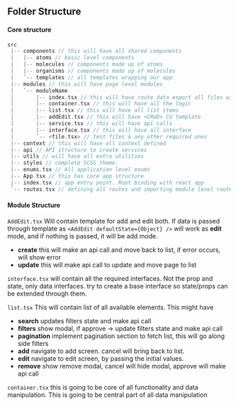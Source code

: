 ## Folder Structure

#### Core structure

```c
src
 |-- components // this will have all shared components
 |   |-- atoms // basic level components
 |   |-- molecules // components made up of atoms
 |   |-- organisms // components made up of molecules
 |   `-- templates // all templates wrapping our app
 |-- modules // this will have page level modules
 |   `-- moduleName
 |       |-- index.tsx // this will have route data export all files with correct names.
 |       |-- container.tsx // this will have all the logic
 |       |-- list.tsx // this will have all list items
 |       |-- addEdit.tsx // this will have <CRUD> CU template
 |       |-- service.tsx // this will have api calls
 |       |-- interface.tsx // this will have all interface
 |       `-- <file.tsx> // test files & any other required ones
 |-- context // this will have all context defined
 |-- api // API structure to create services
 |-- utils // will have all extra utilities
 |-- styles // complete SCSS theme.
 |-- enums.tsx // All application level enums
 |-- App.tsx // this has core app structure
 |-- index.tsx // app entry point. Root binding with react app
 `-- routes.tsx // defining all routes and importing module level routes
```

#### Module Structure

`AddEdit.tsx` Will contain template for add and edit both. If data is passed through template as `<AddEdit defaultState={Object} />` will work as **edit** mode, and if nothing is passed, it will be add mode.

- **create** this will make an api call and move back to list, if error occurs, will show error
- **update** this will make api call to update and move page to list

`interface.tsx` will contain all the required interfaces. Not the prop and state, only data interfaces. try to create a base interface so state/props can be extended through them.

`list.tsx` This will contain list of all available elements. This might have

- **search** updates filters state and make api call
- **filters** show modal, if approve -> update filters state and make api call
- **pagination** implement pagination section to fetch list, this will go along side filters
- **add** navigate to add screen. cancel will bring back to list.
- **edit** navigate to edit screen, by passing the initial values.
- **remove** show remove modal, cancel will hide modal, approve will make api call

`container.tsx` this is going to be core of all functionality and data manipulation. This is going to be central part of all data manipulation
